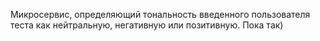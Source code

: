 Микросервис, определяющий тональность введенного пользователя теста как нейтральную, негативную или позитивную. Пока так)
